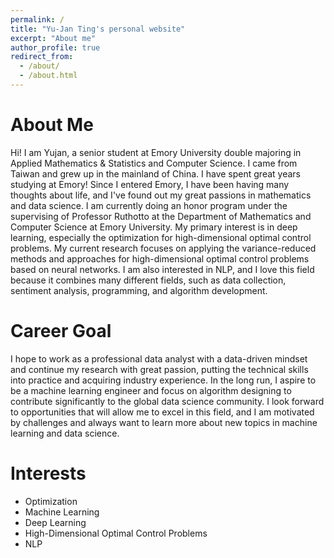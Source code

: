 ```yaml
---
permalink: /
title: "Yu-Jan Ting's personal website"
excerpt: "About me"
author_profile: true
redirect_from: 
  - /about/
  - /about.html
---
```


About Me
======
Hi! I am Yujan, a senior student at Emory University double majoring in Applied Mathematics & Statistics and Computer Science. I came from Taiwan and grew up in the mainland of China. I have spent great years studying at Emory! Since I entered Emory, I have been having many thoughts about life, and I've found out my great passions in mathematics and data science. I am currently doing an honor program under the supervising of Professor Ruthotto at the Department of Mathematics and Computer Science at Emory University. My primary interest is in deep learning, especially the optimization for high-dimensional optimal control problems. My current research focuses on applying the variance-reduced methods and approaches for high-dimensional optimal control problems based on neural networks. I am also interested in NLP, and I love this field because it combines many different fields, such as data collection, sentiment analysis, programming, and algorithm development.



Career Goal
======


I hope to work as a professional data analyst with a data-driven mindset and continue my research with great passion, putting the technical skills into practice and acquiring industry experience. In the long run, I aspire to be a machine learning engineer and focus on algorithm designing to contribute significantly to the global data science community. I look forward to opportunities that will allow me to excel in this field, and I am motivated by challenges and always want to learn more about new topics in machine learning and data science. 

Interests
======
- Optimization 
- Machine Learning 
- Deep Learning 
- High-Dimensional Optimal Control Problems
- NLP